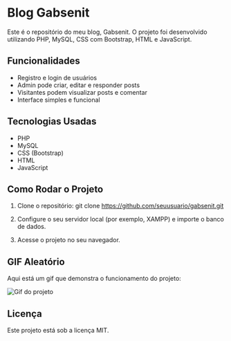 # Blog Gabsenit

Este é o repositório do meu blog, Gabsenit. O projeto foi desenvolvido utilizando PHP, MySQL, CSS com Bootstrap, HTML e JavaScript.

## Funcionalidades
- Registro e login de usuários
- Admin pode criar, editar e responder posts
- Visitantes podem visualizar posts e comentar
- Interface simples e funcional

## Tecnologias Usadas
- PHP
- MySQL
- CSS (Bootstrap)
- HTML
- JavaScript

## Como Rodar o Projeto
1. Clone o repositório:
git clone https://github.com/seuusuario/gabsenit.git

2. Configure o seu servidor local (por exemplo, XAMPP) e importe o banco de dados.

3. Acesse o projeto no seu navegador.

## GIF Aleatório
Aqui está um gif que demonstra o funcionamento do projeto:

![Gif do projeto](https://media.giphy.com/media/4OV1bLOIWwIXRxpXlN/giphy.gif)

## Licença
Este projeto está sob a licença MIT.
